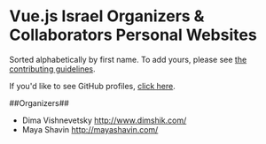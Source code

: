Vue.js Israel Organizers & Collaborators Personal Websites
====================================

Sorted alphabetically by first name. To add yours, please see [the contributing guidelines](CONTRIBUTING.md).

If you'd like to see GitHub profiles, [click here](github.md).

##Organizers##
- Dima Vishnevetsky http://www.dimshik.com/
- Maya Shavin http://mayashavin.com/
